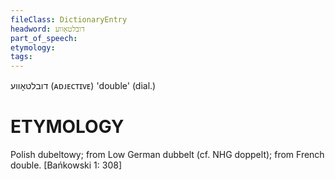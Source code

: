 ```yaml
---
fileClass: DictionaryEntry
headword: דובלטאָווע
part_of_speech: 
etymology: 
tags: 
---
```

דובלטאָווע
(ᴀᴅᴊᴇᴄᴛɪᴠᴇ) 
'double'
(dial.)

ETYMOLOGY
===========
Polish dubeltowу; from Low German dubbelt (cf. NHG doppelt); from French double.
[Bańkowski 1: 308]